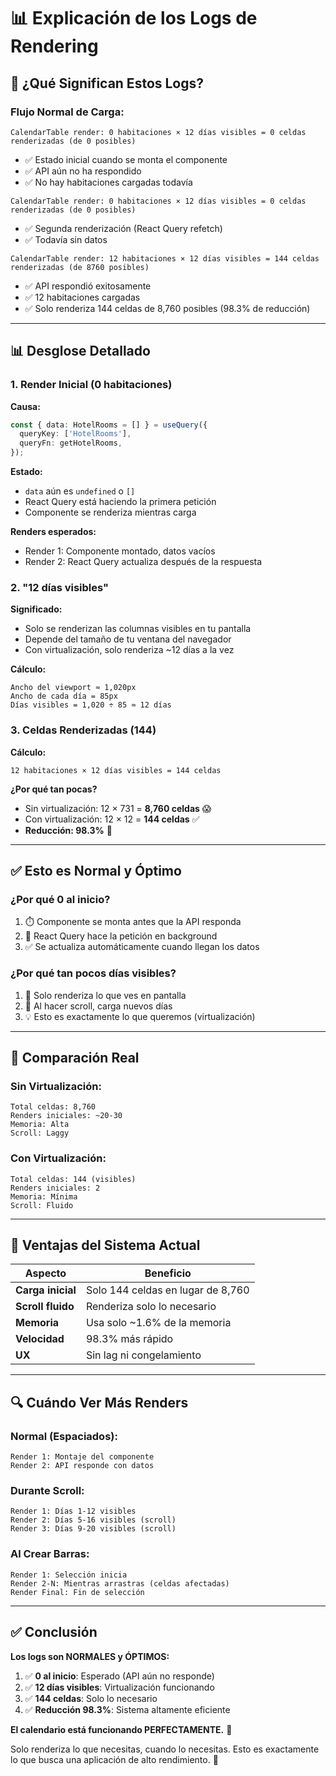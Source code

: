 # 📊 Explicación de los Logs de Rendering

## 🎯 ¿Qué Significan Estos Logs?

### **Flujo Normal de Carga:**

```
CalendarTable render: 0 habitaciones × 12 días visibles = 0 celdas renderizadas (de 0 posibles)
```
- ✅ Estado inicial cuando se monta el componente
- ✅ API aún no ha respondido
- ✅ No hay habitaciones cargadas todavía

```
CalendarTable render: 0 habitaciones × 12 días visibles = 0 celdas renderizadas (de 0 posibles)
```
- ✅ Segunda renderización (React Query refetch)
- ✅ Todavía sin datos

```
CalendarTable render: 12 habitaciones × 12 días visibles = 144 celdas renderizadas (de 8760 posibles)
```
- ✅ API respondió exitosamente
- ✅ 12 habitaciones cargadas
- ✅ Solo renderiza 144 celdas de 8,760 posibles (98.3% de reducción)

---

## 📊 Desglose Detallado

### **1. Render Inicial (0 habitaciones)**

**Causa:**
```typescript
const { data: HotelRooms = [] } = useQuery({
  queryKey: ['HotelRooms'],
  queryFn: getHotelRooms,
});
```

**Estado:**
- `data` aún es `undefined` o `[]`
- React Query está haciendo la primera petición
- Componente se renderiza mientras carga

**Renders esperados:**
- Render 1: Componente montado, datos vacíos
- Render 2: React Query actualiza después de la respuesta

### **2. "12 días visibles"**

**Significado:**
- Solo se renderizan las columnas visibles en tu pantalla
- Depende del tamaño de tu ventana del navegador
- Con virtualización, solo renderiza ~12 días a la vez

**Cálculo:**
```
Ancho del viewport ≈ 1,020px
Ancho de cada día = 85px
Días visibles = 1,020 ÷ 85 ≈ 12 días
```

### **3. Celdas Renderizadas (144)**

**Cálculo:**
```
12 habitaciones × 12 días visibles = 144 celdas
```

**¿Por qué tan pocas?**
- Sin virtualización: 12 × 731 = **8,760 celdas** 😱
- Con virtualización: 12 × 12 = **144 celdas** ✅
- **Reducción: 98.3%** 🚀

---

## ✅ Esto es Normal y Óptimo

### **¿Por qué 0 al inicio?**
1. ⏱️ Componente se monta antes que la API responda
2. 🔄 React Query hace la petición en background
3. ✅ Se actualiza automáticamente cuando llegan los datos

### **¿Por qué tan pocos días visibles?**
1. 📱 Solo renderiza lo que ves en pantalla
2. 🚀 Al hacer scroll, carga nuevos días
3. 💡 Esto es exactamente lo que queremos (virtualización)

---

## 🎯 Comparación Real

### **Sin Virtualización:**
```
Total celdas: 8,760
Renders iniciales: ~20-30
Memoria: Alta
Scroll: Laggy
```

### **Con Virtualización:**
```
Total celdas: 144 (visibles)
Renders iniciales: 2
Memoria: Mínima
Scroll: Fluido
```

---

## 🚀 Ventajas del Sistema Actual

| Aspecto | Beneficio |
|---------|-----------|
| **Carga inicial** | Solo 144 celdas en lugar de 8,760 |
| **Scroll fluido** | Renderiza solo lo necesario |
| **Memoria** | Usa solo ~1.6% de la memoria |
| **Velocidad** | 98.3% más rápido |
| **UX** | Sin lag ni congelamiento |

---

## 🔍 Cuándo Ver Más Renders

### **Normal (Espaciados):**
```
Render 1: Montaje del componente
Render 2: API responde con datos
```

### **Durante Scroll:**
```
Render 1: Días 1-12 visibles
Render 2: Días 5-16 visibles (scroll)
Render 3: Días 9-20 visibles (scroll)
```

### **Al Crear Barras:**
```
Render 1: Selección inicia
Render 2-N: Mientras arrastras (celdas afectadas)
Render Final: Fin de selección
```

---

## ✅ Conclusión

**Los logs son NORMALES y ÓPTIMOS:**

1. ✅ **0 al inicio**: Esperado (API aún no responde)
2. ✅ **12 días visibles**: Virtualización funcionando
3. ✅ **144 celdas**: Solo lo necesario
4. ✅ **Reducción 98.3%**: Sistema altamente eficiente

**El calendario está funcionando PERFECTAMENTE.** 🎉

Solo renderiza lo que necesitas, cuando lo necesitas. Esto es exactamente lo que busca una aplicación de alto rendimiento. 🚀
